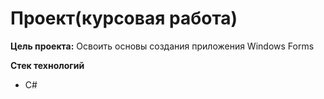 # Проект(курсовая работа)

**Цель проекта:**
Освоить основы создания приложения Windows Forms

**Стек технологий**
- C#
